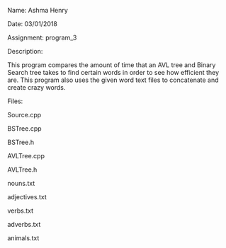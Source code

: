 
Name: Ashma Henry

Date: 03/01/2018

Assignment: program_3

Description:

This program compares the amount of time that an AVL tree and Binary Search tree 
takes to find certain words in order to see how efficient they are. This program also 
uses the given word text files to concatenate and create crazy words.

Files:

Source.cpp

BSTree.cpp

BSTree.h

AVLTree.cpp

AVLTree.h

nouns.txt

adjectives.txt

verbs.txt

adverbs.txt

animals.txt
